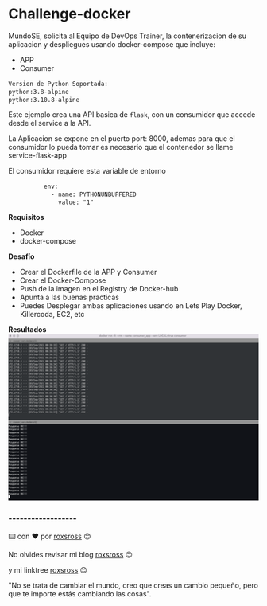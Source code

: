# Challenge-docker

        
MundoSE, solicita al Equipo de DevOps Trainer, la contenerizacion de su aplicacion y despliegues usando docker-compose que incluye:

- APP
- Consumer

```
Version de Python Soportada:
python:3.8-alpine
python:3.10.8-alpine
```
Este ejemplo crea una API basica de `flask`, con un consumidor que accede desde el service a la API. 

La Aplicacion se expone en el puerto port: 8000, ademas para que el consumidor lo pueda tomar es necesario que el contenedor se llame service-flask-app

El consumidor requiere esta variable de entorno
```
          env:
            - name: PYTHONUNBUFFERED
              value: "1"
```    

**Requisitos**

- Docker
- docker-compose

**Desafío**

- Crear el Dockerfile de la APP y Consumer
- Crear el Docker-Compose
- Push de la imagen en el Registry de Docker-hub
- Apunta a las buenas practicas
- Puedes Desplegar ambas aplicaciones usando en Lets Play Docker, Killercoda, EC2, etc



**Resultados**
![](docs/Resultado.png)


### ------------------

⌨️ con ❤️ por [roxsross](https://github.com/roxsross) 😊

No olvides revisar mi blog [roxsross](https://blog.295devops.com) 😊

y mi linktree [roxsross](https://roxs.295devops.com) 😊

"No se trata de cambiar el mundo, creo que creas un cambio pequeño, pero que te importe estás cambiando las cosas".